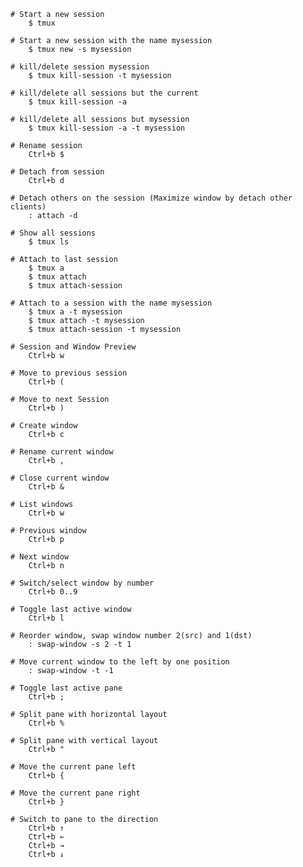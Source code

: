    # Start a new session
        $ tmux
    
    # Start a new session with the name mysession
        $ tmux new -s mysession

    # kill/delete session mysession
        $ tmux kill-session -t mysession

    # kill/delete all sessions but the current
        $ tmux kill-session -a
    
    # kill/delete all sessions but mysession
        $ tmux kill-session -a -t mysession

    # Rename session
        Ctrl+b $

    # Detach from session
        Ctrl+b d

    # Detach others on the session (Maximize window by detach other clients)
        : attach -d
    
    # Show all sessions
        $ tmux ls
    
    # Attach to last session
        $ tmux a
        $ tmux attach
        $ tmux attach-session
    
    # Attach to a session with the name mysession
        $ tmux a -t mysession
        $ tmux attach -t mysession
        $ tmux attach-session -t mysession

    # Session and Window Preview
        Ctrl+b w

    # Move to previous session
        Ctrl+b (
    
    # Move to next Session
        Ctrl+b )

    # Create window
        Ctrl+b c

    # Rename current window
        Ctrl+b ,
    
    # Close current window
        Ctrl+b &
    
    # List windows
        Ctrl+b w
    
    # Previous window
        Ctrl+b p
    
    # Next window
        Ctrl+b n
    
    # Switch/select window by number
        Ctrl+b 0..9
    
    # Toggle last active window
        Ctrl+b l
    
    # Reorder window, swap window number 2(src) and 1(dst)
        : swap-window -s 2 -t 1
    
    # Move current window to the left by one position
        : swap-window -t -1
    
    # Toggle last active pane
        Ctrl+b ;
    
    # Split pane with horizontal layout
        Ctrl+b %
    
    # Split pane with vertical layout
        Ctrl+b "
    
    # Move the current pane left
        Ctrl+b {
    
    # Move the current pane right
        Ctrl+b }
    
    # Switch to pane to the direction
        Ctrl+b ↑
        Ctrl+b ←
        Ctrl+b →
        Ctrl+b ↓

